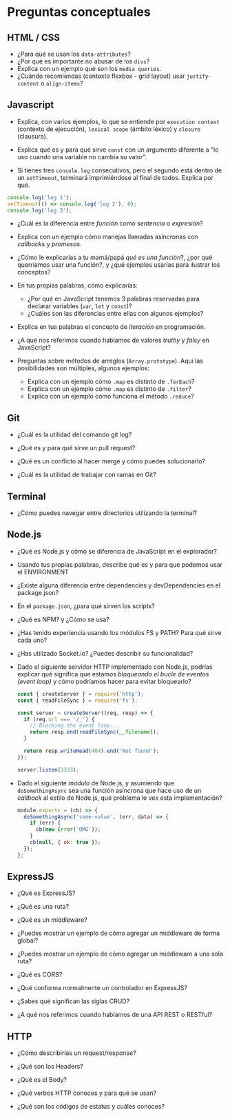 # Preguntas conceptuales

## HTML / CSS
* ¿Para qué se usan los `data-attributes`?
* ¿Por qué es importante no abusar de los `divs`?
* Explica con un ejemplo qué son los `media queries`.
* ¿Cuándo recomiendas (contexto flexbox - grid layout) usar `justify-content` o
   `align-items`?


## Javascript

* Explica, con varios ejemplos, lo que se entiende por `execution context`
   (contexto de ejecución), `lexical scope` (ámbito léxico) y `closure`
   (clausura).

* Explica qué es y para qué sirve `const` con un argumento diferente a "lo uso
   cuando una variable no cambia su valor".

* Si tienes tres `console.log` consecutivos, pero el segundo está dentro de un
   `setTimeout`, terminará imprimiéndose al final de todos. Explica por qué.
```js
console.log('log 1');
setTimeout(() => console.log('log 2'), 0);
console.log('log 3');
```

* ¿Cuál es la diferencia entre _función_ como _sentencia_ o _expresión_?

* Explica con un ejemplo cómo manejas llamadas asíncronas con _callbacks_ y
   _promesas_.

* ¿Cómo le explicarías a tu mamá/papá _qué es una función_?, ¿por qué
    querríamos usar una función?, y ¿qué ejemplos usarías para ilustrar los
    conceptos?

* En tus propias palabras, cómo explicarías:

    * ¿Por qué en JavaScript tenemos 3 palabras reservadas para declarar
      variables (`var`, `let` y `const`)?
    * ¿Cuáles son las diferencias entre ellas con algunos ejemplos?

* Explica en tus palabras el concepto de _iteración_ en programación.

* ¿A qué nos referimos cuando hablamos de valores _truthy_ y _falsy_ en
    JavaScript?

* Preguntas sobre métodos de arreglos (`Array.prototype`). Aquí las
    posibilidades son múltiples, algunos ejemplos:

   * Explica con un ejemplo cómo `.map` es distinto de `.forEach`?
   * Explica con un ejemplo cómo `.map` es distinto de `.filter`?
   * Explica con un ejemplo cómo funciona el método `.reduce`?


## Git

* ¿Cuál es la utilidad del comando git log?

* ¿Qué es y para qué sirve un pull request?

* ¿Qué es un conflicto al hacer merge y cómo puedes solucionarlo?

* ¿Cuál es la utilidad de trabajar con ramas en Git?


## Terminal

* ¿Cómo puedes navegar entre directorios utilizando la terminal?


## Node.js

* ¿Qué es Node.js y cómo se diferencia de JavaScript en el explorador?

* Usando tus propias palabras, describe qué es y para que podemos usar el ENVIRONMENT

* ¿Existe alguna diferencia entre dependencies y devDependencies en el package.json?

* En el `package.json`, ¿para qué sirven los scripts?

* ¿Qué es NPM? y ¿Cómo se usa?

* ¿Has tenido experiencia usando los módulos FS y PATH? Para qué sirve cada uno?

* ¿Has utilizado Socket.io? ¿Puedes describir su funcionalidad?

* Dado el siguiente servidor HTTP implementado con Node.js, podrías explicar
  qué significa que estamos _bloqueando el bucle de eventos (event loop)_ y
  cómo podríamos hacer para evitar bloquearlo?

  ```js
  const { createServer } = require('http');
  const { readFileSync } = require('fs');

  const server = createServer((req, resp) => {
    if (req.url === '/_') {
      // Blocking the event loop...
      return resp.end(readFileSync(__filename));
    }

    return resp.writeHead(404).end('Not found');
  });

  server.listen(3333);
  ```

* Dado el siguiente _módulo_ de Node.js, y asumiendo que `doSomethingAsync` sea
  una función asíncrona que hace uso de un _callback_ al estilo de Node.js, qué
  problema le ves esta implementación?

  ```js
  module.exports = (cb) => {
    doSomethingAsync('some-value', (err, data) => {
      if (err) {
        cb(new Error('OMG'));
      }
      cb(null, { ok: true });
    });
  };
  ```

## ExpressJS

* ¿Qué es ExpressJS?

* ¿Qué es una ruta?

* ¿Qué es un middleware?

* ¿Puedes mostrar un ejemplo de cómo agregar un middleware de forma global?

* ¿Puedes mostrar un ejemplo de cómo agregar un middleware a una sola ruta?

* ¿Qué es CORS?

* ¿Qué conforma normalmente un controlador en ExpressJS?

* ¿Sabes qué significan las siglas CRUD?

* ¿A qué nos referimos cuando hablamos de una API REST o RESTful?


## HTTP

* ¿Cómo describirías un request/response?

* ¿Qué son los Headers?

* ¿Qué es el Body?

* ¿Qué verbos HTTP conoces y para qué se usan?

* ¿Qué son los códigos de estatus y cuáles conoces?

